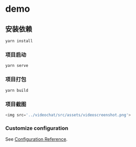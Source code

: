 <!--
 * @Descripttion: no
 * @version: 1.0.0
 * @Author: fugang
 * @Date: 2021-11-18 15:14:15
 * @LastEditors: fugang
 * @LastEditTime: 2021-11-23 09:13:03
-->
# demo

## 安装依赖
```
yarn install
```

### 项目启动
```
yarn serve
```

### 项目打包
```
yarn build
```

### 项目截图

```javascript
<img src='../videochat/src/assets/videoscreenshot.png'>

```

### Customize configuration
See [Configuration Reference](https://cli.vuejs.org/config/).
